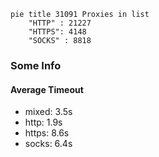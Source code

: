 
```mermaid
pie title 31091 Proxies in list
    "HTTP" : 21227
    "HTTPS": 4148
    "SOCKS" : 8818
```

### Some Info
#### Average Timeout

- mixed: 3.5s
- http: 1.9s
- https: 8.6s
- socks: 6.4s